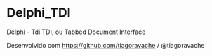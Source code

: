 # Delphi_TDI
Delphi - Tdi
TDI, ou Tabbed Document Interface

Desenvolvido com https://github.com/tiagoravache  / @tiagoravache
